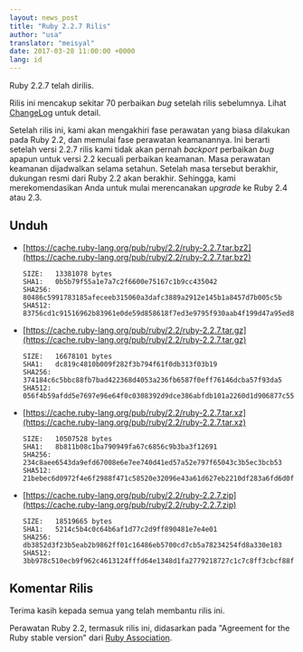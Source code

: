 ```yaml
---
layout: news_post
title: "Ruby 2.2.7 Rilis"
author: "usa"
translator: "meisyal"
date: 2017-03-28 11:00:00 +0000
lang: id
---
```


Ruby 2.2.7 telah dirilis.

Rilis ini mencakup sekitar 70 perbaikan *bug* setelah rilis sebelumnya.
Lihat [ChangeLog](http://svn.ruby-lang.org/repos/ruby/tags/v2_2_7/ChangeLog)
untuk detail.

Setelah rilis ini, kami akan mengakhiri fase perawatan yang biasa dilakukan
pada Ruby 2.2, dan memulai fase perawatan keamanannya.
Ini berarti setelah versi 2.2.7 rilis kami tidak akan pernah *backport*
perbaikan *bug* apapun untuk versi 2.2 kecuali perbaikan keamanan.
Masa perawatan keamanan dijadwalkan selama setahun.
Setelah masa tersebut berakhir, dukungan resmi dari Ruby 2.2 akan berakhir.
Sehingga, kami merekomendasikan Anda untuk mulai merencanakan *upgrade* ke Ruby
2.4 atau 2.3.

## Unduh

* [https://cache.ruby-lang.org/pub/ruby/2.2/ruby-2.2.7.tar.bz2](https://cache.ruby-lang.org/pub/ruby/2.2/ruby-2.2.7.tar.bz2)

      SIZE:   13381078 bytes
      SHA1:   0b5b79f55a1e7a7c2f6600e75167c1b9cc435042
      SHA256: 80486c5991783185afeceeb315060a3dafc3889a2912e145b1a8457d7b005c5b
      SHA512: 83756cd1c91516962b83961e0de59d858618f7ed3e9795f930aab4f199d47a95ed8f867d8aa9b51d508be26d9babf2140117c88241168bac41e6ef702cfadf20

* [https://cache.ruby-lang.org/pub/ruby/2.2/ruby-2.2.7.tar.gz](https://cache.ruby-lang.org/pub/ruby/2.2/ruby-2.2.7.tar.gz)

      SIZE:   16678101 bytes
      SHA1:   dc819c4810b009f282f3b794f61f0db313f03b19
      SHA256: 374184c6c5bbc88fb7bad422368d4053a236fb6587f0eff76146dcba57f93da5
      SHA512: 056f4b59afdd5e7697e96e64f0c0308392d9dce386abfdb101a2260d1d906877c55ae135cb86a1598a778ca7beb39424ad38bce0deb860981a10e8f5d48bf359

* [https://cache.ruby-lang.org/pub/ruby/2.2/ruby-2.2.7.tar.xz](https://cache.ruby-lang.org/pub/ruby/2.2/ruby-2.2.7.tar.xz)

      SIZE:   10507528 bytes
      SHA1:   8b811b08c1ba790949fa67c6856c9b3ba3f12691
      SHA256: 234c8aee6543da9efd67008e6e7ee740d41ed57a52e797f65043c3b5ec3bcb53
      SHA512: 21bebec6d0972f4e6f2988f471c58520e32096e43a61d627eb2210df283a6fd6d0fc49da9063f2d086f3d489f13e948462a6f084f9e931b4fde6102f490cc225

* [https://cache.ruby-lang.org/pub/ruby/2.2/ruby-2.2.7.zip](https://cache.ruby-lang.org/pub/ruby/2.2/ruby-2.2.7.zip)

      SIZE:   18519665 bytes
      SHA1:   5214c5b4c0c64b6af1d77c2d9ff890481e7e4e01
      SHA256: db3852d3f23b5eab2b9862ff01c16486eb5700cd7cb5a78234254fd8a330e183
      SHA512: 3bb978c510ecb9f962c4613124fffd64e1348d1fa2779218727c1c7c8ff3cbcf88ff0232acb815f3363af67e9f5ce546ca84990ee95269f9512270830daa588a

## Komentar Rilis

Terima kasih kepada semua yang telah membantu rilis ini.

Perawatan Ruby 2.2, termasuk rilis ini,
didasarkan pada "Agreement for the Ruby stable version" dari
[Ruby Association](http://www.ruby.or.jp/).
